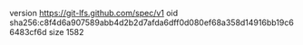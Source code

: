 version https://git-lfs.github.com/spec/v1
oid sha256:c8f4d6a907589abb4d2b2d7afda6dff0d080ef68a358d14916bb19c66483cf6d
size 1582
